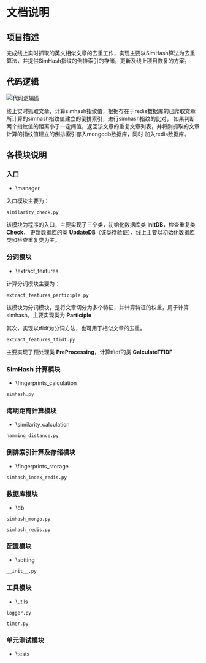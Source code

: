 # 文档说明

## 项目描述

完成线上实时抓取的英文相似文章的去重工作，实现主要以SimHash算法为去重算法，并提供SimHash指纹的倒排索引的存储，更新及线上项目恢复的方案。


## 代码逻辑

![代码逻辑图](https://raw.githubusercontent.com/ZouJoshua/image/png/20181105154132.png)

线上实时抓取文章，计算simhash指纹值，根据存在于redis数据库的已爬取文章所计算的simhash指纹值建立的倒排索引，进行simhash指纹的比对，
如果判断两个指纹值的距离小于一定阈值，返回该文章的重复文章列表，并将刚抓取的文章计算的指纹值建立的倒排索引存入mongodb数据库，同时
加入redis数据库。


## 各模块说明

### 入口
- \manager

入口模块主要为：

```similarity_check.py```

该模块为程序的入口，主要实现了三个类，初始化数据库类 **InitDB**，检查重复类 **Check**，
更新数据库的类 **UpdateDB**（该类待验证），线上主要以初始化数据库类和检查重复类为主。

### 分词模块
- \extract_features

计算分词模块主要为：

```extract_features_participle.py```

该模块为分词模块，是将文章切分为多个特征，并计算特征的权重，用于计算simhash。主要实现类为
**Participle**

其次，实现以tfidf为分词方法，也可用于相似文章的去重。

```extract_features_tfidf.py```

主要实现了预处理类 **PreProcessing**，计算tfidf的类 **CalculateTFIDF**

### SimHash 计算模块
- \fingerprints_calculation

```simhash.py```

### 海明距离计算模块
- \similarity_calculation

```hamming_distance.py```

### 倒排索引计算及存储模块
- \fingerprints_storage

```simhash_index_redis.py```

### 数据库模块
- \db

```simhash_mongo.py```

```simhash_redis.py```

### 配置模块
- \setting

```__init__.py```

### 工具模块
- \utils

```logger.py```

```timer.py```

### 单元测试模块
- \tests